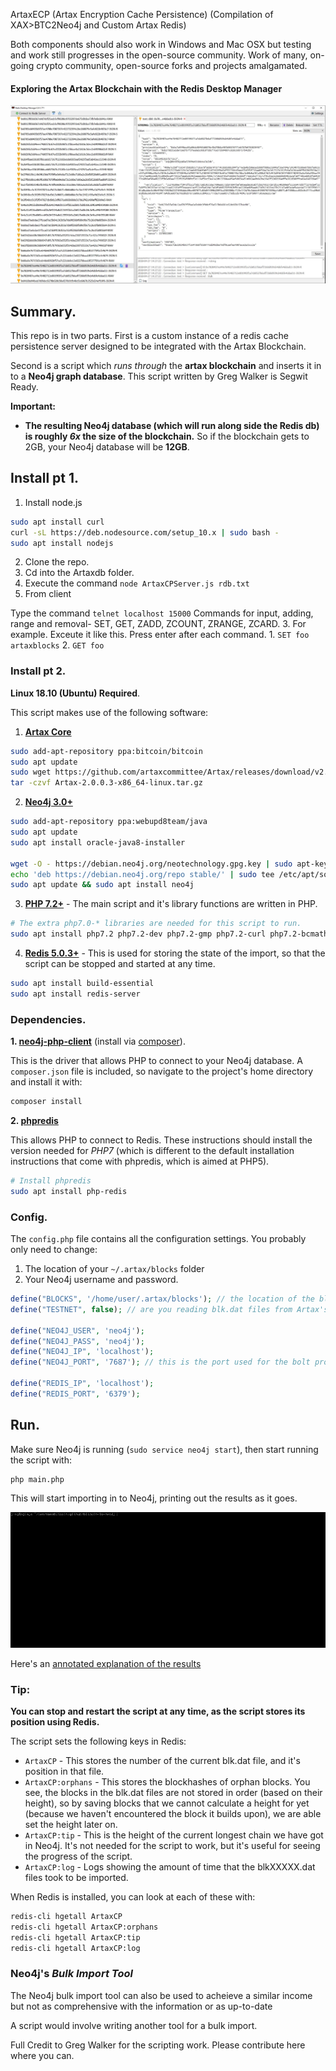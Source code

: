 

ArtaxECP (Artax Encryption Cache Persistence) (Compilation of XAX>BTC2Neo4j and Custom Artax Redis)

Both components should also work in Windows and Mac OSX but testing and work still progresses in the open-source community. Work of many, on-going crypto community, open-source forks and projects amalgamated.


#### Exploring the Artax Blockchain with the Redis Desktop Manager 
<img src="ArtaxCPRedis.JPG" width="650"/>


## Summary.

This repo is in two parts. First is a custom instance of a redis cache persistence server designed to be integrated with the Artax Blockchain.

Second is a script which _runs through_ the **artax blockchain** and inserts it in to a **Neo4j graph database**.
This script written by Greg Walker is Segwit Ready.
 

**Important:**

* **The resulting Neo4j database (which will run along side the Redis db) is roughly _6x_ the size of the blockchain.** So if the blockchain gets to 2GB, your Neo4j database will be **12GB**.

## Install pt 1.

1. Install node.js

```bash
sudo apt install curl
curl -sL https://deb.nodesource.com/setup_10.x | sudo bash -
sudo apt install nodejs
```
2. Clone the repo.
3. Cd into the Artaxdb folder.
4. Execute the command ``` node ArtaxCPServer.js rdb.txt ```
5. From client
 
Type the command ``` telnet localhost 15000 ```
Commands for input, adding, range and removal- SET, GET, ZADD, ZCOUNT, ZRANGE, ZCARD.
    3. For example. Exceute it like this. Press enter after each command.
        1. ``` SET foo artaxblocks ```
        2. ``` GET foo ``` 


### Install pt 2.

**Linux 18.10 (Ubuntu) Required**.

This script makes use of the following software: 

1. **[Artax Core](https://artaxcoin.org)**

```bash
sudo add-apt-repository ppa:bitcoin/bitcoin
sudo apt update
sudo wget https://github.com/artaxcommittee/Artax/releases/download/v2.0.0.3/Artax-2.0.0.3-x86_64-linux.tar.gz
tar -czvf Artax-2.0.0.3-x86_64-linux.tar.gz
```

2. **[Neo4j 3.0+](https://neo4j.com/)**

```bash
sudo add-apt-repository ppa:webupd8team/java
sudo apt update
sudo apt install oracle-java8-installer

wget -O - https://debian.neo4j.org/neotechnology.gpg.key | sudo apt-key add -
echo 'deb https://debian.neo4j.org/repo stable/' | sudo tee /etc/apt/sources.list.d/neo4j.list
sudo apt update && sudo apt install neo4j
```

3. **[PHP 7.2+](http://php.net/)** - The main script and it's library functions are written in PHP.

```bash
# The extra php7.0-* libraries are needed for this script to run.
sudo apt install php7.2 php7.2-dev php7.2-gmp php7.2-curl php7.2-bcmath php7.2-mbstring
```

4. **[Redis 5.0.3+](https://redis.io/)** - This is used for storing the state of the import, so that the script can be stopped and started at any time.

```bash
sudo apt install build-essential
sudo apt install redis-server
```

### Dependencies.

**1. [neo4j-php-client](https://github.com/graphaware/neo4j-php-client)** (install via [composer](https://getcomposer.org/doc/00-intro.md)).

This is the driver that allows PHP to connect to your Neo4j database. A `composer.json` file is included, so navigate to the project's home directory and install it with:

```bash
composer install
```

**2. [phpredis](https://github.com/phpredis/phpredis)**

This allows PHP to connect to Redis. These instructions should install the version needed for _PHP7_ (which is different to the default installation instructions that come with phpredis, which is aimed at PHP5).

```bash
# Install phpredis
sudo apt install php-redis
```

### Config.

The `config.php` file contains all the configuration settings. You probably only need to change:

1. The location of your `~/.artax/blocks` folder 
2. Your Neo4j username and password.

```php
define("BLOCKS", '/home/user/.artax/blocks'); // the location of the blk.dat files you want to read
define("TESTNET", false); // are you reading blk.dat files from Artax's testnet?

define("NEO4J_USER", 'neo4j');
define("NEO4J_PASS", 'neo4j');
define("NEO4J_IP", 'localhost');    
define("NEO4J_PORT", '7687'); // this is the port used for the bolt protocol

define("REDIS_IP", 'localhost');    
define("REDIS_PORT", '6379');

```

## Run.

Make sure Neo4j is running (`sudo service neo4j start`), then start running the script with:

```
php main.php
```

This will start importing in to Neo4j, printing out the results as it goes.

[![](docs/images/stdout-resized.gif)](docs/images/stdout.gif)

Here's an [annotated explanation of the results](docs/images/stdout-explained.png)

### Tip:

**You can stop and restart the script at any time, as the script stores its position using Redis.**

The script sets the following keys in Redis:

* `ArtaxCP` - This stores the number of the current blk.dat file, and it's position in that file.
* `ArtaxCP:orphans` - This stores the blockhashes of orphan blocks. You see, the blocks in the blk.dat files are not stored in order (based on their height), so by saving blocks that we cannot calculate a height for yet (because we haven't encountered the block it builds upon), we are able set the height later on.
* `ArtaxCP:tip` - This is the height of the current longest chain we have got in Neo4j. It's not needed for the script to work, but it's useful for seeing the progress of the script.
* `ArtaxCP:log` - Logs showing the amount of time that the blkXXXXX.dat files took to be imported.

When Redis is installed, you can look at each of these with:

```bash
redis-cli hgetall ArtaxCP
redis-cli hgetall ArtaxCP:orphans
redis-cli hgetall ArtaxCP:tip
redis-cli hgetall ArtaxCP:log
```

### Neo4j's _Bulk Import Tool_

The Neo4j bulk import tool can also be used to acheieve a similar income but not as comprehensive with the information or as up-to-date

A script would involve writing another tool for a bulk import. 

Full Credit to Greg Walker for the scripting work. Please contribute here where you can.

